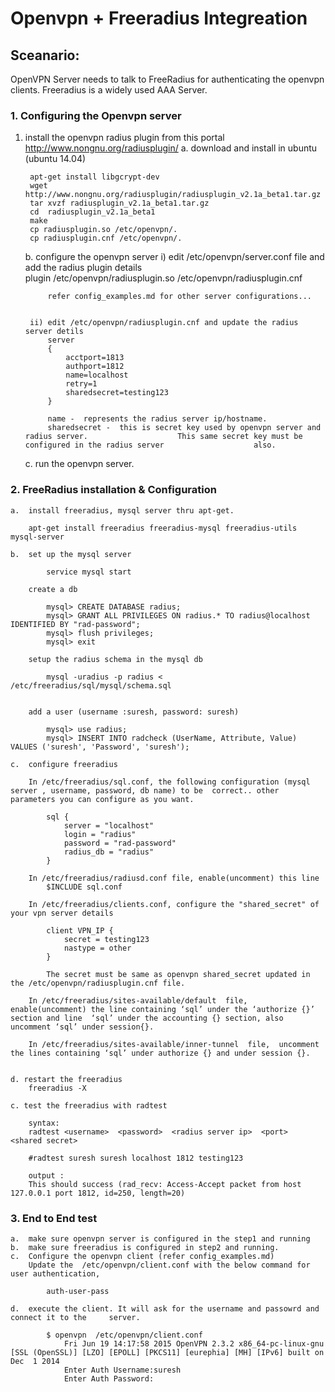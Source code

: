Openvpn + Freeradius Integreation
==


Sceanario:
---

OpenVPN Server needs to talk to FreeRadius for authenticating the openvpn clients. Freeradius is a widely used AAA Server.


### 1. Configuring the Openvpn server

1. install the openvpn radius plugin  from this portal http://www.nongnu.org/radiusplugin/
     a. download and install in ubuntu  (ubuntu 14.04)

     	apt-get install libgcrypt-dev
     	wget http://www.nongnu.org/radiusplugin/radiusplugin_v2.1a_beta1.tar.gz
        tar xvzf radiusplugin_v2.1a_beta1.tar.gz 
        cd  radiusplugin_v2.1a_beta1
        make
        cp radiusplugin.so /etc/openvpn/.
        cp radiusplugin.cnf /etc/openvpn/.

     b. configure the openvpn server
        i) edit /etc/openvpn/server.conf file and add the radius plugin details         
        	plugin /etc/openvpn/radiusplugin.so /etc/openvpn/radiusplugin.cnf

        	refer config_examples.md for other server configurations...


        ii) edit /etc/openvpn/radiusplugin.cnf and update the radius server detils
        	server
			{
				acctport=1813
				authport=1812
				name=localhost
				retry=1
				sharedsecret=testing123
			}

			name -  represents the radius server ip/hostname.
			sharedsecret -  this is secret key used by openvpn server and radius server. 					This same secret key must be configured in the radius server 					also.

	c. run the openvpn server.


### 2. FreeRadius installation & Configuration 

	a.  install freeradius, mysql server thru apt-get.

		apt-get install freeradius freeradius-mysql freeradius-utils mysql-server

	b.  set up the mysql server

		 	service mysql start

		create a db

		 	mysql> CREATE DATABASE radius;
			mysql> GRANT ALL PRIVILEGES ON radius.* TO radius@localhost IDENTIFIED BY "rad-password";
			mysql> flush privileges;
			mysql> exit

		setup the radius schema in the mysql db

		 	mysql -uradius -p radius < /etc/freeradius/sql/mysql/schema.sql


		add a user (username :suresh, password: suresh)

			mysql> use radius;
			mysql> INSERT INTO radcheck (UserName, Attribute, Value) VALUES ('suresh', 'Password', 'suresh');

	c.  configure freeradius

		In /etc/freeradius/sql.conf, the following configuration (mysql server , username, password, db name) to be  correct.. other parameters you can configure as you want.

			sql {
				server = "localhost"
				login = "radius"
				password = "rad-password"
				radius_db = "radius"
			}

		In /etc/freeradius/radiusd.conf file, enable(uncomment) this line
			$INCLUDE sql.conf

		In /etc/freeradius/clients.conf, configure the "shared_secret" of your vpn server details

			client VPN_IP {
				secret = testing123
				nastype = other
			}

			The secret must be same as openvpn shared_secret updated in the /etc/openvpn/radiusplugin.cnf file.

		In /etc/freeradius/sites-available/default  file, enable(uncomment) the line containing ‘sql’ under the ‘authorize {}’ section and line  ‘sql’ under the accounting {} section, also uncomment ‘sql’ under session{}.

		In /etc/freeradius/sites-available/inner-tunnel  file,  uncomment the lines containing ‘sql’ under authorize {} and under session {}.


	d. restart the freeradius
		freeradius -X

	c. test the freeradius with radtest

		syntax:
		radtest <username>  <password>  <radius server ip>  <port>   <shared secret>

		#radtest suresh suresh localhost 1812 testing123

		output :
		This should success (rad_recv: Access-Accept packet from host 127.0.0.1 port 1812, id=250, length=20)


### 3. End to End test

	a.  make sure openvpn server is configured in the step1 and running
	b.  make sure freeradius is configured in step2 and running.
	c.  Configure the openvpn client (refer config_examples.md)
		Update the	/etc/openvpn/client.conf with the below command for user authentication,

			auth-user-pass

	d.  execute the client. It will ask for the username and passowrd and connect it to the 	server.

			$ openvpn  /etc/openvpn/client.conf 
				Fri Jun 19 14:17:58 2015 OpenVPN 2.3.2 x86_64-pc-linux-gnu [SSL (OpenSSL)] [LZO] [EPOLL] [PKCS11] [eurephia] [MH] [IPv6] built on Dec  1 2014
				Enter Auth Username:suresh
				Enter Auth Password:


